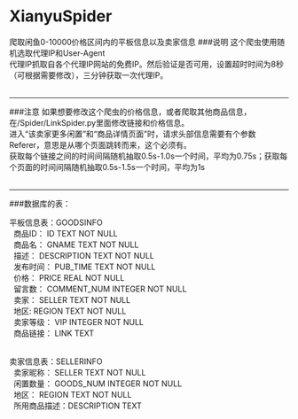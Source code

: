 # XianyuSpider
爬取闲鱼0-10000价格区间内的平板信息以及卖家信息
###说明
这个爬虫使用随机选取代理IP和User-Agent</br>
代理IP抓取自各个代理IP网站的免费IP。然后验证是否可用，设置超时时间为8秒（可根据需要修改），三分钟获取一次代理IP。</br></br>

<hr />
###注意
如果想要修改这个爬虫的价格信息，或者爬取其他商品信息，在/Spider/LinkSpider.py里面修改链接和价格信息。</br>
进入“该卖家更多闲置”和“商品详情页面”时，请求头部信息需要有个参数Referer，意思是从哪个页面跳转而来，这个必须有。</br>
获取每个链接之间的时间间隔随机抽取0.5s-1.0s一个时间，平均为0.75s；获取每个页面的时间间隔随机抽取0.5s-1.5s一个时间，平均为1s</br></br>

<hr />
###数据库的表：</br>

平板信息表：GOODSINFO</br>
&nbsp;&nbsp;商品ID：    ID          TEXT NOT NULL</br>
&nbsp;&nbsp;商品名：    GNAME        TEXT NOT NULL</br>
&nbsp;&nbsp;描述：      DESCRIPTION TEXT NOT NULL</br>
&nbsp;&nbsp;发布时间：  PUB_TIME    TEXT NOT NULL</br>
&nbsp;&nbsp;价格：      PRICE       REAL NOT NULL</br>
&nbsp;&nbsp;留言数：    COMMENT_NUM INTEGER NOT NULL</br>
&nbsp;&nbsp;卖家：      SELLER      TEXT NOT NULL</br>
&nbsp;&nbsp;地区:       REGION      TEXT NOT NULL</br>
&nbsp;&nbsp;卖家等级：  VIP         INTEGER NOT NULL</br>
&nbsp;&nbsp;商品链接：  LINK        TEXT</br></br>
    
卖家信息表：SELLERINFO</br>
&nbsp;&nbsp;卖家昵称：    SELLER        TEXT NOT NULL</br>
&nbsp;&nbsp;闲置数量：    GOODS_NUM INTEGER NOT NULL</br>
&nbsp;&nbsp;地区：        REGION      TEXT NOT NULL</br>
&nbsp;&nbsp;所用商品描述：DESCRIPTION TEXT</br>
